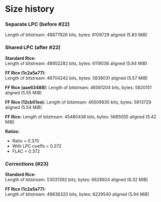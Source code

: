 # Size history

### Separate LPC (before #22)

Length of bitstream: 48877826 bits, bytes: 6109729 aligned (5.83 MiB)

### Shared LPC (after #22)

**Standard Rice:**  
Length of bitstream: 48952282 bits, bytes: 6119036 aligned (5.84 MiB)

**FF Rice (1c2a5a77):**  
Length of bitstream: 46704242 bits, bytes: 5838031 aligned (5.57 MiB)

**FF Rice (aae63488):**
Length of bitstream: 46561204 bits, bytes: 5820151 aligned (5.55 MiB)

**FF Rice (12cb01ee):**
Length of bitstream: 46509830 bits, bytes: 5813729 aligned (5.54 MiB)

**FF Rice:**
Length of bitstream: 45480438 bits, bytes: 5685055 aligned (5.42 MiB)

**Ratios:**

- Ratio = 0.370
- With LPC coeffs = 0.372
- FLAC = 0.372

### Corrections (#23)

**Standard Rice:**  
Length of bitstream: 53031392 bits, bytes: 6628924 aligned (6.32 MiB)

**FF Rice (1c2a5a77):**  
Length of bitstream: 49836320 bits, bytes: 6229540 aligned (5.94 MiB)
